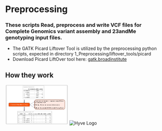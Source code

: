 # Preprocessing
### These scripts Read, preprocess and write VCF files for Complete Genomics variant assembly and 23andMe genotyping input files.
* The GATK Picard Liftover Tool is utilized by the preprocessing python scripts, expected in directory 1_Preprocessing/liftover_tools/picard
* Download Picard LiftOver tool here: [gatk.broadinstitute](https://gatk.broadinstitute.org/hc/en-us/articles/360037060932-LiftoverVcf-Picard-)

## How they work
<span style="display: inline-block;">
  <img src="https://github.com/JamWithBread/Masters-Thesis-VU-Hyve/blob/main/Images%3AIllustrations/Schematics/23andMe-to-vcf.png" width="200" alt="VU Logo" />
</span>
<span style="display: inline-block;">
  <img src="https://github.com/JamWithBread/Masters-Thesis-VU-Hyve/blob/main/Images%3AIllustrationsSchematics/CG-to-VCF.png" width="200" alt="Hyve Logo" />
</span>

